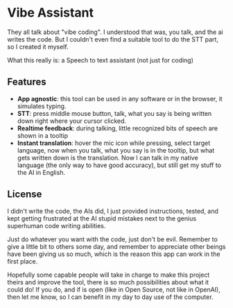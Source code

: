 # Vibe Assistant

They all talk about "vibe coding". I understood that was, you talk, and the ai writes the code. But I couldn't even find a suitable tool to do the STT part, so I created it myself.

What this really is: a Speech to text assistant (not just for coding)

## Features

- **App agnostic**: this tool can be used in any software or in the browser, it simulates typing.
- **STT**: press middle mouse button, talk, what you say is being written down right where your cursor clicked.
- **Realtime feedback**: during talking, little recognized bits of speech are shown in a tooltip
- **Instant translation**: hover the mic icon while pressing, select target language, now when you talk, what you say is in the tooltip, but what gets written down is the translation. Now I can talk in my native language (the only way to have good accuracy), but still get my stuff to the AI in English.

## License

I didn't write the code, the AIs did, I just provided instructions, tested, and kept getting frustrated at the AI stupid mistakes next to the genius superhuman code writing abilities.

Just do whatever you want with the code, just don't be evil. Remember to give a little bit to others some day, and remember to appreciate other beings have been giving us so much, which is the reason this app can work in the first place.

Hopefully some capable people will take in charge to make this project theirs and improve the tool, there is so much possibilities about what it could do! If you do, and if is open (like in Open Source, not like in OpenAI), then let me know, so I can benefit in my day to day use of the computer.
